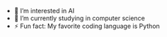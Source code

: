 - 👀 I’m interested in AI
- 🌱 I’m currently studying in computer science
- ⚡ Fun fact: My favorite coding language is Python
